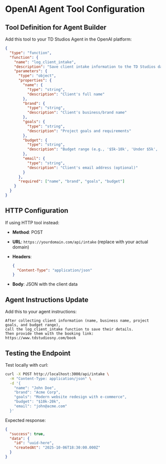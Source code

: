 # OpenAI Agent Tool Configuration

## Tool Definition for Agent Builder

Add this tool to your TD Studios Agent in the OpenAI platform:

```json
{
  "type": "function",
  "function": {
    "name": "log_client_intake",
    "description": "Save client intake information to the TD Studios database. Use this after collecting name, brand, goals, and budget from the client.",
    "parameters": {
      "type": "object",
      "properties": {
        "name": {
          "type": "string",
          "description": "Client's full name"
        },
        "brand": {
          "type": "string", 
          "description": "Client's business/brand name"
        },
        "goals": {
          "type": "string",
          "description": "Project goals and requirements"
        },
        "budget": {
          "type": "string",
          "description": "Budget range (e.g., '$5k-10k', 'Under $5k', '$10k+')"
        },
        "email": {
          "type": "string",
          "description": "Client's email address (optional)"
        }
      },
      "required": ["name", "brand", "goals", "budget"]
    }
  }
}
```

## HTTP Configuration

If using HTTP tool instead:

- **Method**: POST
- **URL**: `https://yourdomain.com/api/intake` (replace with your actual domain)
- **Headers**:

  ```json
  {
    "Content-Type": "application/json"
  }
  ```

- **Body**: JSON with the client data

## Agent Instructions Update

Add this to your agent instructions:

```
After collecting client information (name, business name, project goals, and budget range), 
call the log_client_intake function to save their details. 
Then provide them with the booking link: https://www.tdstudiosny.com/book
```

## Testing the Endpoint

Test locally with curl:

```bash
curl -X POST http://localhost:3000/api/intake \
  -H "Content-Type: application/json" \
  -d '{
    "name": "John Doe",
    "brand": "Acme Corp",
    "goals": "Modern website redesign with e-commerce",
    "budget": "$10k-20k",
    "email": "john@acme.com"
  }'
```

Expected response:

```json
{
  "success": true,
  "data": {
    "id": "uuid-here",
    "createdAt": "2025-10-06T18:30:00.000Z"
  }
}
```
